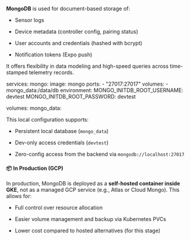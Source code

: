 **MongoDB** is used for document-based storage of:

- Sensor logs
    
- Device metadata (controller config, pairing status)
    
- User accounts and credentials (hashed with bcrypt)
    
- Notification tokens (Expo push)
    

It offers flexibility in data modeling and high-speed queries across time-stamped telemetry records.

services:
  mongo:
    image: mongo
    ports:
      - "27017:27017"
    volumes:
      - mongo_data:/data/db
    environment:
      MONGO_INITDB_ROOT_USERNAME: devtest
      MONGO_INITDB_ROOT_PASSWORD: devtest

volumes:
  mongo_data:

This local configuration supports:

- Persistent local database (`mongo_data`)
    
- Dev-only access credentials (`devtest`)
    
- Zero-config access from the backend via `mongodb://localhost:27017`
    

#### 📦 In Production (GCP)

In production, MongoDB is deployed as a **self-hosted container inside GKE**, not as a managed GCP service (e.g., Atlas or Cloud Mongo). This allows for:

- Full control over resource allocation
    
- Easier volume management and backup via Kubernetes PVCs
    
- Lower cost compared to hosted alternatives (for this stage)
